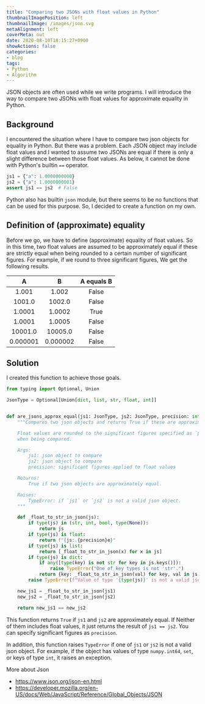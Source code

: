 ```yaml
---
title: "Comparing two JSONs with float values in Python"
thumbnailImagePosition: left
thumbnailImage: /images/json.svg
metaAlignment: left
coverMeta: out
date: 2020-08-10T18:15:27+0900
showActions: false
categories:
- blog
tags:
- Python
- Algorithm
---
```


JSON objects are often used while we write programs. 
I will introduce the way to compare two JSONs with float values for approximate equality in Python.
<!--more-->

## Background
I encountered the situation where I have to compare two json objects for equality in Python.
But there was a problem.
Each JSON object may include float values and I wanted to assume two JSONs are equal if there is only a slight difference between those float values.
As below, it cannot be done with Python's builtin `==` operator.

```python
js1 = {"a": 1.0000000000}
js2 = {"a": 1.0000000001}
assert js1 == js2  # False
```

Python also has builtin `json` module, but there seems to be no functions that can be used for this purpose.
So, I decided to create a function on my own.

## Definition of (approximate) equality
Before we go, we have to define (approximate) equality of float values.
So in this time, two float values are assumed to be approximately equal if these are strictly equal when being rounded to a certain number of significant figures.
For example, if we round to three significant figures, We get the following results.

|A|B|A equals B|
|:-:|:-:|:-:|
|1.001|1.002|False|
|1001.0|1002.0|False|
|1.0001|1.0002|True|
|1.0001|1.0005|False|
|10001.0|10005.0|False|
|0.000001|0.000002|False|

## Solution
I created this function to achieve those goals.

```python
from typing import Optional, Union

JsonType = Optional[Union[dict, list, str, float, int]]


def are_jsons_approx_equal(js1: JsonType, js2: JsonType, precision: int) -> bool:
    """Compares two json objects and returns True if these are approximately equal.

    Float values are rounded to the significant figures specified as `precision`
    when being compared.

    Args:
        js1: json object to compare
        js2: json object to compare
        precision: significant figures applied to float values

    Returns:
        True if two json objects are approximately equal.

    Raises:
        TypeError: if `js1` or `js2` is not a valid json object.
    """

    def _float_to_str_in_json(js):
        if type(js) in (str, int, bool, type(None)):
            return js
        if type(js) is float:
            return f"{js:.{precision}e}"
        if type(js) is list:
            return [_float_to_str_in_json(x) for x in js]
        if type(js) is dict:
            if any([type(key) is not str for key in js.keys()]):
                raise TypeError("One of key types is not 'str'.")
            return {key: _float_to_str_in_json(val) for key, val in js.items()}
        raise TypeError(f"Value of type '{type(js)}' is not a valid json object.")

    new_js1 = _float_to_str_in_json(js1)
    new_js2 = _float_to_str_in_json(js2)

    return new_js1 == new_js2
```

This function returns `True` if `js1` and `js2` are approximately equal.
If Neither of them includes float values, it just returns the result of `js1 == js2`.
You can specify significant figures as `precision`.

In addition, this function raises `TypeError` if one of `js1` or `js2` is not a valid json object.
For example, if the object has values of type `numpy.int64`, `set`, or keys of type `int`, it raises an exception.

More about Json 
- https://www.json.org/json-en.html
- https://developer.mozilla.org/en-US/docs/Web/JavaScript/Reference/Global_Objects/JSON
